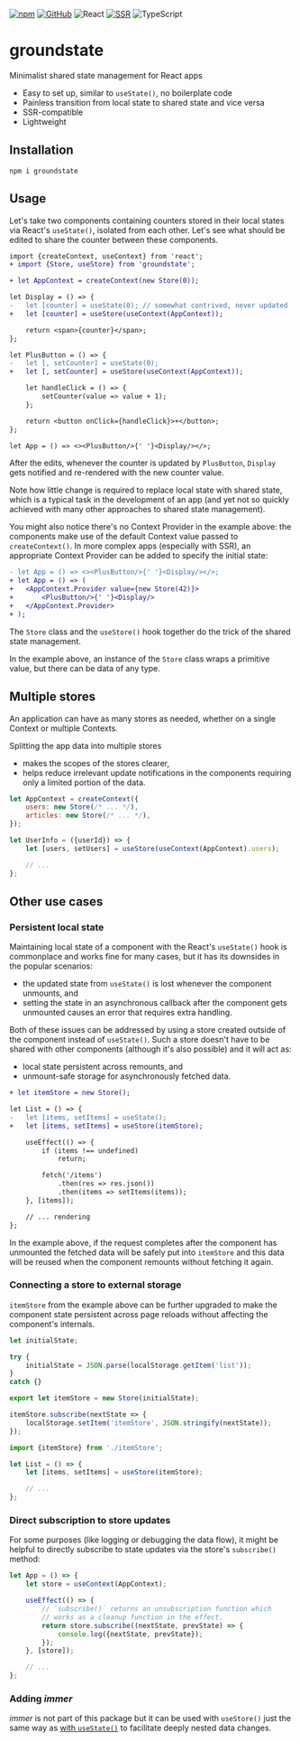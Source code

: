 [![npm](https://img.shields.io/npm/v/groundstate?labelColor=royalblue&color=royalblue&style=flat-square)](https://www.npmjs.com/package/groundstate) [![GitHub](https://img.shields.io/badge/-GitHub-royalblue?labelColor=royalblue&color=royalblue&style=flat-square&logo=github)](https://github.com/axtk/groundstate) ![React](https://img.shields.io/badge/%23-React-345?labelColor=345&color=345&style=flat-square) [![SSR](https://img.shields.io/badge/%23-SSR-345?labelColor=345&color=345&style=flat-square)](#server-side-rendering-ssr) ![TypeScript](https://img.shields.io/badge/%23-TypeScript-345?labelColor=345&color=345&style=flat-square)

# groundstate

Minimalist shared state management for React apps

- Easy to set up, similar to `useState()`, no boilerplate code
- Painless transition from local state to shared state and vice versa
- SSR-compatible
- Lightweight

## Installation

```
npm i groundstate
```

## Usage

Let's take two components containing counters stored in their local states via React's `useState()`, isolated from each other. Let's see what should be edited to share the counter between these components.

```diff
import {createContext, useContext} from 'react';
+ import {Store, useStore} from 'groundstate';

+ let AppContext = createContext(new Store(0));

let Display = () => {
-   let [counter] = useState(0); // somewhat contrived, never updated
+   let [counter] = useStore(useContext(AppContext));

    return <span>{counter}</span>;
};

let PlusButton = () => {
-   let [, setCounter] = useState(0);
+   let [, setCounter] = useStore(useContext(AppContext));

    let handleClick = () => {
        setCounter(value => value + 1);
    };

    return <button onClick={handleClick}>+</button>;
};

let App = () => <><PlusButton/>{' '}<Display/></>;
```

After the edits, whenever the counter is updated by `PlusButton`, `Display` gets notified and re-rendered with the new counter value.

Note how little change is required to replace local state with shared state, which is a typical task in the development of an app (and yet not so quickly achieved with many other approaches to shared state management).

You might also notice there's no Context Provider in the example above: the components make use of the default Context value passed to `createContext()`. In more complex apps (especially with SSR), an appropriate Context Provider can be added to specify the initial state:

```diff
- let App = () => <><PlusButton/>{' '}<Display/></>;
+ let App = () => (
+   <AppContext.Provider value={new Store(42)}>
+       <PlusButton/>{' '}<Display/>
+   </AppContext.Provider>
+ );
```

The `Store` class and the `useStore()` hook together do the trick of the shared state management.

In the example above, an instance of the `Store` class wraps a primitive value, but there can be data of any type.

## Multiple stores

An application can have as many stores as needed, whether on a single Context or multiple Contexts.

Splitting the app data into multiple stores
- makes the scopes of the stores clearer,
- helps reduce irrelevant update notifications in the components requiring only a limited portion of the data.

```jsx
let AppContext = createContext({
    users: new Store(/* ... */),
    articles: new Store(/* ... */),
});

let UserInfo = ({userId}) => {
    let [users, setUsers] = useStore(useContext(AppContext).users);

    // ...
};
```

## Other use cases

### Persistent local state

Maintaining local state of a component with the React's `useState()` hook is commonplace and works fine for many cases, but it has its downsides in the popular scenarios:

- the updated state from `useState()` is lost whenever the component unmounts, and
- setting the state in an asynchronous callback after the component gets unmounted causes an error that requires extra handling.

Both of these issues can be addressed by using a store created outside of the component instead of `useState()`. Such a store doesn't have to be shared with other components (although it's also possible) and it will act as:

- local state persistent across remounts, and
- unmount-safe storage for asynchronously fetched data.

```diff
+ let itemStore = new Store();

let List = () => {
-   let [items, setItems] = useState();
+   let [items, setItems] = useStore(itemStore);

    useEffect(() => {
        if (items !== undefined)
            return;

        fetch('/items')
            .then(res => res.json())
            .then(items => setItems(items));
    }, [items]);

    // ... rendering
};
```

In the example above, if the request completes after the component has unmounted the fetched data will be safely put into `itemStore` and this data will be reused when the component remounts without fetching it again.

### Connecting a store to external storage

`itemStore` from the example above can be further upgraded to make the component state persistent across page reloads without affecting the component's internals.

```js
let initialState;

try {
    initialState = JSON.parse(localStorage.getItem('list'));
}
catch {}

export let itemStore = new Store(initialState);

itemStore.subscribe(nextState => {
    localStorage.setItem('itemStore', JSON.stringify(nextState));
});
```

```jsx
import {itemStore} from './itemStore';

let List = () => {
    let [items, setItems] = useStore(itemStore);

    // ...
};
```

### Direct subscription to store updates

For some purposes (like logging or debugging the data flow), it might be helpful to directly subscribe to state updates via the store's `subscribe()` method:

```jsx
let App = () => {
    let store = useContext(AppContext);

    useEffect(() => {
        // `subscribe()` returns an unsubscription function which
        // works as a cleanup function in the effect.
        return store.subscribe((nextState, prevState) => {
            console.log({nextState, prevState});
        });
    }, [store]);

    // ...
};
```

### Adding *immer*

*immer* is not part of this package but it can be used with `useStore()` just the same way as [with `useState()`](https://immerjs.github.io/immer/example-setstate#usestate--immer) to facilitate deeply nested data changes.
